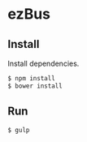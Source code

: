 # ezBus

## Install

Install dependencies.

```bash
$ npm install
$ bower install
```

## Run

```bash
$ gulp
```